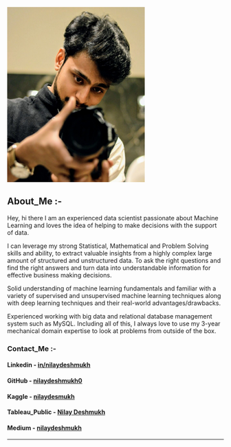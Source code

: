 
<img src="Images/dp.jpg" width="320" height="408" style="horizontal-align:middle"/>

## About_Me :-

Hey, hi there
I am an experienced data scientist passionate about Machine Learning and loves the idea of helping to make decisions with the support of data.

I can leverage my strong Statistical, Mathematical and Problem Solving skills and ability, to extract valuable insights from a highly complex large amount of structured and unstructured data. To ask the right questions and find the right answers and turn data into understandable information for effective business making decisions.

Solid understanding of machine learning fundamentals and familiar with a variety of supervised and unsupervised machine learning techniques along with deep learning techniques and their real-world advantages/drawbacks.

Experienced working with big data and relational database management system such as MySQL.
Including all of this, I always love to use my 3-year mechanical domain expertise to look at problems from outside of the box.


### Contact_Me :-

#### Linkedin - [**in/nilaydeshmukh**](https://www.linkedin.com/in/nilaydeshmukh/)
#### GitHub - [**nilaydeshmukh0**](https://github.com/nilaydeshmukh0)
#### Kaggle - [**nilaydesmukh**](https://www.kaggle.com/nilaydesmukh)
#### Tableau_Public - [**Nilay Deshmukh**](https://public.tableau.com/profile/nilay.deshmukh)
#### Medium - [**nilaydeshmukh**](https://medium.com/@nilaydeshmukh)


---
